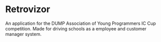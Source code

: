 # Retrovizor
An application for the DUMP Association of Young Programmers IC Cup competition. Made for driving schools as a employee and customer manager system.

